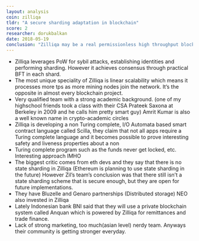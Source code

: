 ```yaml
---
layout: analysis
coin: zilliqa
tldr: "A secure sharding adaptation in blockchain"
score: 2
researcher: dorukbalkan
date: 2018-05-19
conclusion: "Zilliqa may be a real permissionless high throughput blockchain solution with its unique linear scalability. I expect an ADA like run from it when its mainnet release approaches (sometime in q3) %5-10 of all portfolio can be invested imho (mine is %11)"
---
```


- Zilliqa leverages PoW for sybil attacks, establishing identities and performing sharding. However it achieves consensus through practical BFT in each shard.
- The most unique speciality of Zilliqa is linear scalability which means it processes more tps as more mining nodes join the network. It’s the opposite in almost every blockchain project.
- Very qualified team with a strong academic background. (one of my highschool friends took a class with their CSA Prateek Saxona at Berkeley in 2009 and he calls him pretty smart guy) Amrit Kumar is also a well known name in crypto-academic circles
- Zilliqa is developing a non Turing complete, I/O Automata based smart contract language called Scilla, they claim that not all apps require a Turing complete language and it becomes possible to prove interesting safety and liveness properties about a non
- Turing complete program such as the funds never get locked, etc. Interesting approach IMHO
- The biggest critic comes from eth devs and they say that there is no state sharding in Zilliqa (Ethereum is planning to use state sharding in the future) However Zil’s team’s conclusion was that there still isn’t a state sharding scheme that is secure enough, but they are open for future implementations.
- They have Bluzelle and Genaro partnerships (Distributed storage) NEO also invested in Zilliqa
- Lately Indonesian bank BNI said that they will use a private blockchain system called Anquan which is powered by Zilliqa for remittances and trade finance.
- Lack of strong marketing, too much(asian level) nerdy team. Anyways their community is getting stronger everyday.